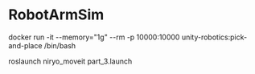 # RobotArmSim

docker run -it --memory="1g" --rm -p 10000:10000 unity-robotics:pick-and-place /bin/bash

roslaunch niryo_moveit part_3.launch

